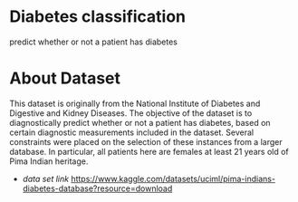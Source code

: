 # Diabetes classification
predict whether or not a patient has diabetes
# About Dataset
This dataset is originally from the National Institute of Diabetes and Digestive and Kidney Diseases. The objective of the dataset is to diagnostically predict whether or not a patient has diabetes, based on certain diagnostic measurements included in the dataset. Several constraints were placed on the selection of these instances from a larger database. In particular, all patients here are females at least 21 years old of Pima Indian heritage.
- *data set link*
https://www.kaggle.com/datasets/uciml/pima-indians-diabetes-database?resource=download
